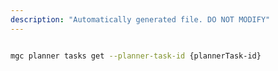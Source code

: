```yaml
---
description: "Automatically generated file. DO NOT MODIFY"
---
```


```bash

mgc planner tasks get --planner-task-id {plannerTask-id}

```